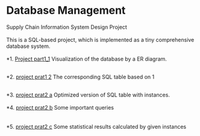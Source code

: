 # Database Management
Supply Chain Information System Design Project
<br><br>
This is a SQL-based project, which is implemented as a tiny comprehensive database system.<br><br>
*1. [Project part1_1](https://github.com/yyywrz/sql/blob/master/proj_part1_1.pdf)
Visualization of the database by a ER diagram. 
<br><br>

*2. [project prat1 2](https://github.com/yyywrz/sql/blob/master/proj_part1_2.sql)
The corresponding SQL table based on 1 
<br><br>

*3. [project prat2 a](https://github.com/yyywrz/sql/blob/master/proj_part2_a.sql)
Optimized version of SQL table with instances.
<br><br>
*4. [project prat2 b](https://github.com/yyywrz/sql/blob/master/proj_part2_b.sql)
Some important queries  
<br><br>
*5. [project prat2 c](https://github.com/yyywrz/sql/blob/master/proj_part2_c.sql)
Some statistical results calculated by given instances 
